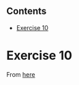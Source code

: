 <!-- START doctoc generated TOC please keep comment here to allow auto update -->
<!-- DON'T EDIT THIS SECTION, INSTEAD RE-RUN doctoc TO UPDATE -->
## Contents

- [Exercise 10](#exercise-10)

<!-- END doctoc generated TOC please keep comment here to allow auto update -->

# Exercise 10

From [here](https://github.com/nyalavarthi/opa-policies-s3-rds/blob/master/rds-validate.rego)
